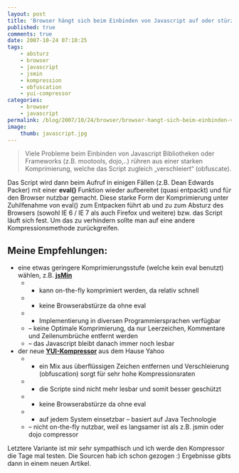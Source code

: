 ```yaml
---
layout: post
title: 'Browser hängt sich beim Einbinden von Javascript auf oder stürzt ab'
published: true
comments: true
date: 2007-10-24 07:10:25
tags:
    - absturz
    - browser
    - javascript
    - jsmin
    - kompression
    - obfuscation
    - yui-compressor
categories:
    - browser
    - javascript
permalink: /blog/2007/10/24/browser/browser-hangt-sich-beim-einbinden-von-javascript-auf-oder-sturzt-ab
image:
    thumb: javascript.jpg
---
```

> Viele Probleme beim Einbinden von Javascript Bibliotheken oder Frameworks (z.B. mootools, dojo,..) rühren aus einer
 starken Komprimierung, welche das Script zugleich &#8222;verschleiert&#8220; (obfuscate).

Das Script wird dann beim Aufruf in einigen Fällen (z.B. Dean Edwards Packer) mit einer **eval()** Funktion wieder
 aufbereitet (quasi entpackt) und für den Browser nutzbar gemacht. Diese starke Form der Komprimierung unter Zuhilfenahme von eval() zum Entpacken führt ab und zu zum Absturz des Browsers (sowohl IE 6 / IE 7 als auch Firefox und weitere) bzw. das Script läuft sich fest. Um das zu verhindern sollte man auf eine andere Kompressionsmethode zurückgreifen.

## Meine Empfehlungen:

  * eine etwas geringere Komprimierungsstufe (welche kein eval benutzt) wählen, z.B. [**jsMin**][1] 
      * + kann on-the-fly komprimiert werden, da relativ schnell
      * + keine Browserabstürze da ohne eval
      * + Implementierung in diversen Programmiersprachen verfügbar
      * &#8211; keine Optimale Komprimierung, da nur Leerzeichen, Kommentare und Zeilenumbrüche entfernt werden
      * &#8211; das Javascript bleibt danach immer noch lesbar
  * der neue [**YUI-Kompressor**][2] aus dem Hause Yahoo 
      * + ein Mix aus überflüssigen Zeichen entfernen und Verschleierung (obfuscation) sorgt für sehr hohe Kompressionsraten
      * + die Scripte sind nicht mehr lesbar und somit besser geschützt
      * + keine Browserabstürze da ohne eval
      * + auf jedem System einsetzbar &#8211; basiert auf Java Technologie
      * &#8211; nicht on-the-fly nutzbar, weil es langsamer ist als z.B. jsmin oder dojo compressor

Letztere Variante ist mir sehr sympathisch und ich werde den Kompressor die Tage mal testen. Die Sourcen hab
 ich schon gezogen :) Ergebnisse gibts dann in einem neuen Artikel.

 [1]: http://www.crockford.com/javascript/jsmin.html "Weitere Infos zu JSMin öffnen"
 [2]: http://www.julienlecomte.net/blog/2007/08/13/introducing-the-yui-compressor/ "Weitere Infos zu, YUI Kompressor öffnen"